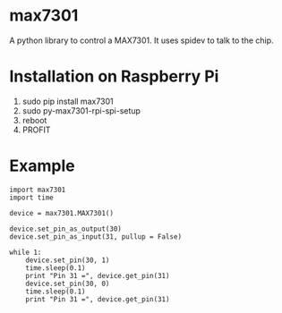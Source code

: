 max7301
==========

A python library to control a MAX7301.
It uses spidev to talk to the chip.

# Installation on Raspberry Pi
1. sudo pip install max7301
2. sudo py-max7301-rpi-spi-setup
3. reboot
4. PROFIT

# Example

```
import max7301
import time

device = max7301.MAX7301()

device.set_pin_as_output(30)
device.set_pin_as_input(31, pullup = False)

while 1:
    device.set_pin(30, 1)
    time.sleep(0.1)
    print "Pin 31 =", device.get_pin(31)
    device.set_pin(30, 0)
    time.sleep(0.1)
    print "Pin 31 =", device.get_pin(31)
```
